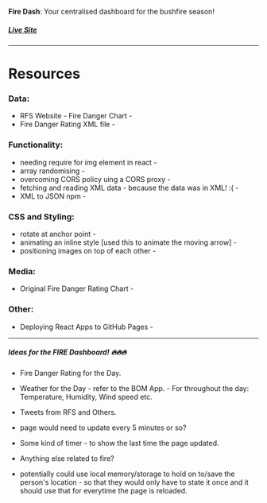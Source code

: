 **Fire Dash**: Your centralised dashboard for the bushfire season!

##### [Live Site](https://iwishjames.github.io/fireDash/)
---

# Resources
### Data:
- RFS Website - Fire Danger Chart - [](http://www.rfs.nsw.gov.au/fire-information/fdr-and-tobans?a=1421)
- Fire Danger Rating XML file - [](http://www.rfs.nsw.gov.au/feeds/fdrToban.xml)


### Functionality:
- needing require for img element in react - [](https://stackoverflow.com/questions/34582405/react-wont-load-local-images)
- array randomising - [](https://css-tricks.com/snippets/javascript/select-random-item-array/)
- overcoming CORS policy uing a CORS proxy - [](https://stackoverflow.com/questions/43262121/trying-to-use-fetch-and-pass-in-mode-no-cors)
- fetching and reading XML data - because the data was in XML! :( - [](https://www.youtube.com/watch?v=MDAWie2Sicc)
- XML to JSON npm  - [](https://www.npmjs.com/package/xml2js)

### CSS and Styling:
- rotate at anchor point - [](https://css-tricks.com/almanac/properties/t/transform-origin/)
- animating an inline style [used this to animate the moving arrow] - [](https://css-tricks.com/animate-to-an-inline-style/)
- positioning images on top of each other - [](https://stackoverflow.com/questions/48474/how-do-i-position-one-image-on-top-of-another-in-html)

### Media:
- Original Fire Danger Rating Chart - [](http://dmiq0kz125zbt.cloudfront.net/images/12487.png)


### Other:
- Deploying React Apps to GitHub Pages - [](https://medium.com/the-andela-way/how-to-deploy-your-react-application-to-github-pages-in-less-than-5-minutes-8c5f665a2d2a) 

---

##### Ideas for the FIRE Dashboard! 🔥🔥🔥

- Fire Danger Rating for the Day.
- Weather for the Day - refer to the BOM App. - For throughout the day: Temperature, Humidity, Wind speed etc.
- Tweets from RFS and Others.
- page would need to update every 5 minutes or so?
- Some kind of timer - to show the last time the page updated.
- Anything else related to fire?




- potentially could use local memory/storage to hold on to/save the person's location - so that they would only have to state it once and it should use that for everytime the page is reloaded.
